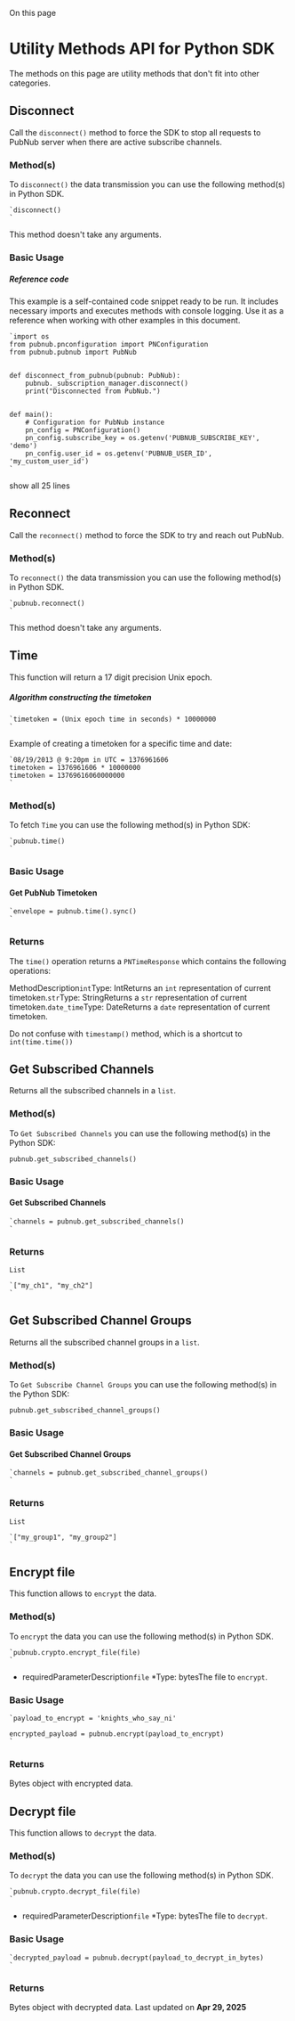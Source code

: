On this page
# Utility Methods API for Python SDK

The methods on this page are utility methods that don't fit into other categories.

## Disconnect[​](#disconnect)

Call the `disconnect()` method to force the SDK to stop all requests to PubNub server when there are active subscribe channels.

### Method(s)[​](#methods)

To `disconnect()` the data transmission you can use the following method(s) in Python SDK.

```
`disconnect()  
`
```

This method doesn't take any arguments.

### Basic Usage[​](#basic-usage)

##### Reference code

This example is a self-contained code snippet ready to be run. It includes necessary imports and executes methods with console logging. Use it as a reference when working with other examples in this document.

```
`import os  
from pubnub.pnconfiguration import PNConfiguration  
from pubnub.pubnub import PubNub  
  
  
def disconnect_from_pubnub(pubnub: PubNub):  
    pubnub._subscription_manager.disconnect()  
    print("Disconnected from PubNub.")  
  
  
def main():  
    # Configuration for PubNub instance  
    pn_config = PNConfiguration()  
    pn_config.subscribe_key = os.getenv('PUBNUB_SUBSCRIBE_KEY', 'demo')  
    pn_config.user_id = os.getenv('PUBNUB_USER_ID', 'my_custom_user_id')  
`
```
show all 25 lines

## Reconnect[​](#reconnect)

Call the `reconnect()` method to force the SDK to try and reach out PubNub.

### Method(s)[​](#methods-1)

To `reconnect()` the data transmission you can use the following method(s) in Python SDK.

```
`pubnub.reconnect()  
`
```

This method doesn't take any arguments.

## Time[​](#time)

This function will return a 17 digit precision Unix epoch.

##### Algorithm constructing the timetoken

```
`timetoken = (Unix epoch time in seconds) * 10000000  
`
```

Example of creating a timetoken for a specific time and date:

```
`08/19/2013 @ 9:20pm in UTC = 1376961606  
timetoken = 1376961606 * 10000000  
timetoken = 13769616060000000  
`
```

### Method(s)[​](#methods-2)

To fetch `Time` you can use the following method(s) in Python SDK:

```
`pubnub.time()  
`
```

### Basic Usage[​](#basic-usage-1)

#### Get PubNub Timetoken[​](#get-pubnub-timetoken)

```
`envelope = pubnub.time().sync()  
`
```

### Returns[​](#returns)

The `time()` operation returns a `PNTimeResponse` which contains the following operations:

MethodDescription`int`Type: IntReturns an `int` representation of current timetoken.`str`Type: StringReturns a `str` representation of current timetoken.`date_time`Type: DateReturns a `date` representation of current timetoken.

Do not confuse with `timestamp()` method, which is a shortcut to `int(time.time())`

## Get Subscribed Channels[​](#get-subscribed-channels)

Returns all the subscribed channels in a `list`.

### Method(s)[ ​](#methods-3)

To `Get Subscribed Channels` you can use the following method(s) in the Python SDK:

`pubnub.get_subscribed_channels()`

### Basic Usage[​](#basic-usage-2)

#### Get Subscribed Channels[​](#get-subscribed-channels-1)

```
`channels = pubnub.get_subscribed_channels()  
`
```

### Returns[​](#returns-1)

`List`

```
`["my_ch1", "my_ch2"]  
`
```

## Get Subscribed Channel Groups[​](#get-subscribed-channel-groups)

Returns all the subscribed channel groups in a `list`.

### Method(s)[​](#methods-4)

To `Get Subscribe Channel Groups` you can use the following method(s) in the Python SDK:

`pubnub.get_subscribed_channel_groups()`

### Basic Usage[​](#basic-usage-3)

#### Get Subscribed Channel Groups[​](#get-subscribed-channel-groups-1)

```
`channels = pubnub.get_subscribed_channel_groups()  
`
```

### Returns[​](#returns-2)

`List`

```
`["my_group1", "my_group2"]  
`
```

## Encrypt file[​](#encrypt-file)

This function allows to `encrypt` the data.

### Method(s)[​](#methods-5)

To `encrypt` the data you can use the following method(s) in Python SDK.

```
`pubnub.crypto.encrypt_file(file)  
`
```

*  requiredParameterDescription`file` *Type: bytesThe file to `encrypt`.

### Basic Usage[​](#basic-usage-4)

```
`payload_to_encrypt = 'knights_who_say_ni'  
  
encrypted_payload = pubnub.encrypt(payload_to_encrypt)  
`
```

### Returns[​](#returns-3)

Bytes object with encrypted data.

## Decrypt file[​](#decrypt-file)

This function allows to `decrypt` the data.

### Method(s)[​](#methods-6)

To `decrypt` the data you can use the following method(s) in Python SDK.

```
`pubnub.crypto.decrypt_file(file)  
`
```

*  requiredParameterDescription`file` *Type: bytesThe file to `decrypt`.

### Basic Usage[​](#basic-usage-5)

```
`decrypted_payload = pubnub.decrypt(payload_to_decrypt_in_bytes)  
`
```

### Returns[​](#returns-4)

Bytes object with decrypted data.
Last updated on **Apr 29, 2025**